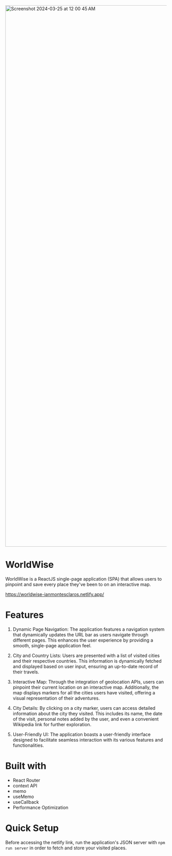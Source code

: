 <img width="1689" alt="Screenshot 2024-03-25 at 12 00 45 AM" src="https://github.com/ianMontesclaros/worldwise/assets/122757362/b987444f-7716-4881-b01c-af6f96b362bf">

# WorldWise

WorldWise is a ReactJS single-page application (SPA) that allows users to pinpoint and save every place they've been to on an interactive map.

https://worldwise-ianmontesclaros.netlify.app/

# Features

1. Dynamic Page Navigation: The application features a navigation system that dynamically updates the URL bar as users navigate through different pages. This enhances the user experience by providing a smooth, single-page application feel.
   
3. City and Country Lists: Users are presented with a list of visited cities and their respective countries. This information is dynamically fetched and displayed based on user input, ensuring an up-to-date record of their travels.
  
4. Interactive Map: Through the integration of geolocation APIs, users can pinpoint their current location on an interactive map. Additionally, the map displays markers for all the cities users have visited, offering a visual representation of their adventures.
  
6. City Details: By clicking on a city marker, users can access detailed information about the city they visited. This includes its name, the date of the visit, personal notes added by the user, and even a convenient Wikipedia link for further exploration.

8. User-Friendly UI: The application boasts a user-friendly interface designed to facilitate seamless interaction with its various features and functionalities.

# Built with

* React Router
* context API
* memo
* useMemo
* useCallback
* Performance Optimization

# Quick Setup

Before accessing the netlify link, run the application's JSON server with ``` npm run server ``` in order to fetch and store your visited places.
